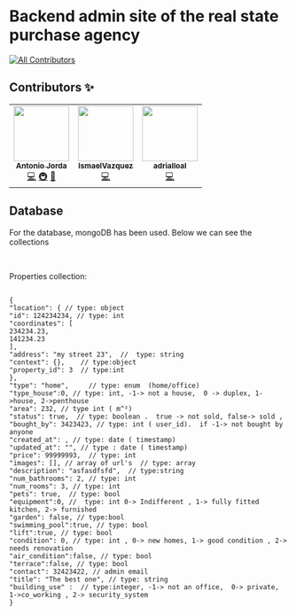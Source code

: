 

#  Backend admin site of the real state purchase agency


<!-- ALL-CONTRIBUTORS-BADGE:START - Do not remove or modify this section -->
[![All Contributors](https://img.shields.io/badge/all_contributors-3-orange.svg?style=flat-square)](#contributors-)
<!-- ALL-CONTRIBUTORS-BADGE:END -->

## Contributors ✨


<!-- ALL-CONTRIBUTORS-LIST:START - Do not remove or modify this section -->
<!-- prettier-ignore-start -->
<!-- markdownlint-disable -->
<table>
  <tr>
    <td align="center"><a href="https://tonijorda.com/"><img src="https://avatars.githubusercontent.com/u/49041487?v=4?s=100" width="100px;" alt=""/><br /><sub><b>Antonio Jorda</b></sub></a><br /><a href="https://github.com/real-state-masters/real-estate-purchase-agency-admin-API/commits?author=Skebard" title="Code">💻</a> <a href="#infra-Skebard" title="Infrastructure (Hosting, Build-Tools, etc)">🚇</a> <a href="#ideas-Skebard" title="Ideas, Planning, & Feedback">🤔</a></td>
    <td align="center"><a href="https://github.com/IsmaelVazquez"><img src="https://avatars.githubusercontent.com/u/66822532?v=4?s=100" width="100px;" alt=""/><br /><sub><b>IsmaelVazquez</b></sub></a><br /><a href="https://github.com/real-state-masters/real-estate-purchase-agency-admin-API/commits?author=IsmaelVazquez" title="Code">💻</a></td>
    <td align="center"><a href="https://github.com/adrialloal"><img src="https://avatars.githubusercontent.com/u/67317486?v=4?s=100" width="100px;" alt=""/><br /><sub><b>adrialloal</b></sub></a><br /><a href="https://github.com/real-state-masters/real-estate-purchase-agency-admin-API/commits?author=adrialloal" title="Code">💻</a></td>
  </tr>
</table>


   


<!-- markdownlint-restore -->
<!-- prettier-ignore-end -->

<!-- ALL-CONTRIBUTORS-LIST:END -->




## Database

 For the database, mongoDB has been used. Below we can see the collections
 
 <br>

  Properties collection: 
  
  
  
   ```jsonc
  
  {
"location": { // type: object
"id": 124234234, // type: int
"coordinates": [
234234.23,
141234.23
],
"address": "my street 23",  //  type: string
"context": {},    // type:object
"property_id": 3  // type:int
},
"type": "home",     // type: enum  (home/office)
"type_house":0, // type: int, -1-> not a house,  0 -> duplex, 1->house, 2->penthouse  
"area": 232, // type int ( m^²)
"status": true,  // type: boolean .  true -> not sold, false-> sold , 
"bought_by": 3423423, // type: int ( user_id).  if -1-> not bought by anyone
"created_at": , // type: date ( timestamp)
"updated_at": "", // type : date ( timestamp)
"price": 99999993,  // type: int 
"images": [], // array of url's  // type: array
"description": "asfasdfsfd",  // type:string
"num_bathrooms": 2, // type: int
"num_rooms": 3, // type: int
"pets": true,  // type: bool
"equipment":0, //  type: int 0-> Indifferent , 1-> fully fitted kitchen, 2-> furnished  
"garden": false, // type:bool
"swimming_pool":true, // type: bool
"lift":true, // type: bool
"condition": 0, // type: int , 0-> new homes, 1-> good condition , 2-> needs renovation
"air_condition":false, // type: bool
"terrace":false, // type: bool
"contact": 32423422, // admin email
"title": "The best one", // type: string
"building_use" :  // type:integer, -1-> not an office,  0-> private, 1->co_working , 2-> security_system
}
    
```

    



